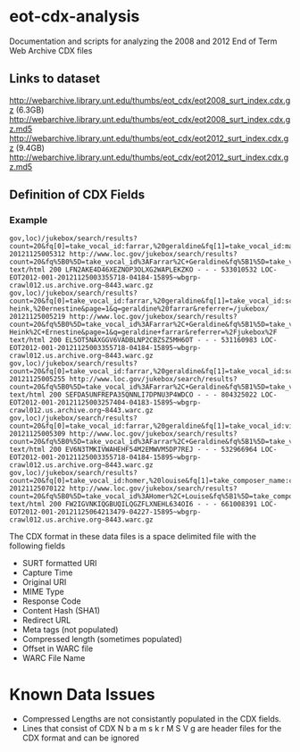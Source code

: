 # eot-cdx-analysis
Documentation and scripts for analyzing the 2008 and 2012 End of Term Web Archive CDX files

## Links to dataset
http://webarchive.library.unt.edu/thumbs/eot_cdx/eot2008_surt_index.cdx.gz (6.3GB)
http://webarchive.library.unt.edu/thumbs/eot_cdx/eot2008_surt_index.cdx.gz.md5
http://webarchive.library.unt.edu/thumbs/eot_cdx/eot2012_surt_index.cdx.gz (9.4GB)
http://webarchive.library.unt.edu/thumbs/eot_cdx/eot2012_surt_index.cdx.gz.md5

## Definition of CDX Fields

### Example
```
gov,loc)/jukebox/search/results?count=20&fq[0]=take_vocal_id:farrar,%20geraldine&fq[1]=take_vocal_id:martinelli,%20giovanni&page=1&q=geraldine%20farrar&referrer=/jukebox/ 20121125005312 http://www.loc.gov/jukebox/search/results?count=20&fq%5B0%5D=take_vocal_id%3AFarrar%2C+Geraldine&fq%5B1%5D=take_vocal_id%3AMartinelli%2C+Giovanni&page=1&q=geraldine+farrar&referrer=%2Fjukebox%2F text/html 200 LFN2AKE4D46XEZNOP3OLXG2WAPLEKZKO - - - 533010532 LOC-EOT2012-001-20121125003355718-04184-15895~wbgrp-crawl012.us.archive.org~8443.warc.gz
gov,loc)/jukebox/search/results?count=20&fq[0]=take_vocal_id:farrar,%20geraldine&fq[1]=take_vocal_id:schumann-heink,%20ernestine&page=1&q=geraldine%20farrar&referrer=/jukebox/ 20121125005219 http://www.loc.gov/jukebox/search/results?count=20&fq%5B0%5D=take_vocal_id%3AFarrar%2C+Geraldine&fq%5B1%5D=take_vocal_id%3ASchumann-Heink%2C+Ernestine&page=1&q=geraldine+farrar&referrer=%2Fjukebox%2F text/html 200 EL5OT5NAXGGV6VADBLNP2CBZSZ5MH6OT - - - 531160983 LOC-EOT2012-001-20121125003355718-04184-15895~wbgrp-crawl012.us.archive.org~8443.warc.gz
gov,loc)/jukebox/search/results?count=20&fq[0]=take_vocal_id:farrar,%20geraldine&fq[1]=take_vocal_id:scotti,%20antonio&page=1&q=geraldine%20farrar&referrer=/jukebox/ 20121125005255 http://www.loc.gov/jukebox/search/results?count=20&fq%5B0%5D=take_vocal_id%3AFarrar%2C+Geraldine&fq%5B1%5D=take_vocal_id%3AScotti%2C+Antonio&page=1&q=geraldine+farrar&referrer=%2Fjukebox%2F text/html 200 SEFDA5UNFREPA35QNNLI7DPNU3P4WDCO - - - 804325022 LOC-EOT2012-001-20121125003257404-04183-15895~wbgrp-crawl012.us.archive.org~8443.warc.gz
gov,loc)/jukebox/search/results?count=20&fq[0]=take_vocal_id:farrar,%20geraldine&fq[1]=take_vocal_id:viafora,%20gina&page=1&q=geraldine%20farrar&referrer=/jukebox/ 20121125005309 http://www.loc.gov/jukebox/search/results?count=20&fq%5B0%5D=take_vocal_id%3AFarrar%2C+Geraldine&fq%5B1%5D=take_vocal_id%3AViafora%2C+Gina&page=1&q=geraldine+farrar&referrer=%2Fjukebox%2F text/html 200 EV6N3TMKIVWAHEHF54M2EMWVM5DP7REJ - - - 532966964 LOC-EOT2012-001-20121125003355718-04184-15895~wbgrp-crawl012.us.archive.org~8443.warc.gz
gov,loc)/jukebox/search/results?count=20&fq[0]=take_vocal_id:homer,%20louise&fq[1]=take_composer_name:campana,%20f.%20&page=1&q=geraldine%20farrar&referrer=/jukebox/ 20121125070122 http://www.loc.gov/jukebox/search/results?count=20&fq%5B0%5D=take_vocal_id%3AHomer%2C+Louise&fq%5B1%5D=take_composer_name%3ACampana%2C+F.+&page=1&q=geraldine+farrar&referrer=%2Fjukebox%2F text/html 200 FW2IGVNKIQGBUQILQGZFLXNEHL634OI6 - - - 661008391 LOC-EOT2012-001-20121125064213479-04227-15895~wbgrp-crawl012.us.archive.org~8443.warc.gz

```

The CDX format in these data files is a space delimited file with the following fields

* SURT formatted URI
* Capture Time
* Original URI
* MIME Type
* Response Code
* Content Hash (SHA1)
* Redirect URL
* Meta tags (not populated)
* Compressed length (sometimes populated)
* Offset in WARC file
* WARC File Name


# Known Data Issues

* Compressed Lengths are not consistantly populated in the CDX fields. 
* Lines that consist of CDX N b a m s k r M S V g are header files for the CDX format and can be ignored

